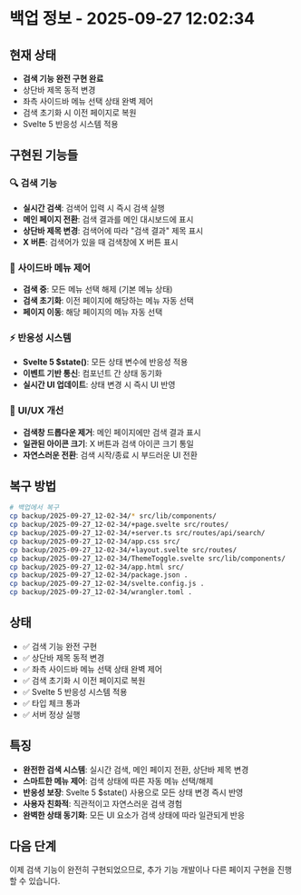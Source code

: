 # 백업 정보 - 2025-09-27 12:02:34

## 현재 상태
- **검색 기능 완전 구현 완료**
- 상단바 제목 동적 변경
- 좌측 사이드바 메뉴 선택 상태 완벽 제어
- 검색 초기화 시 이전 페이지로 복원
- Svelte 5 반응성 시스템 적용

## 구현된 기능들

### 🔍 **검색 기능**
- **실시간 검색**: 검색어 입력 시 즉시 검색 실행
- **메인 페이지 전환**: 검색 결과를 메인 대시보드에 표시
- **상단바 제목 변경**: 검색어에 따라 "검색 결과" 제목 표시
- **X 버튼**: 검색어가 있을 때 검색창에 X 버튼 표시

### 🎯 **사이드바 메뉴 제어**
- **검색 중**: 모든 메뉴 선택 해제 (기본 메뉴 상태)
- **검색 초기화**: 이전 페이지에 해당하는 메뉴 자동 선택
- **페이지 이동**: 해당 페이지의 메뉴 자동 선택

### ⚡ **반응성 시스템**
- **Svelte 5 $state()**: 모든 상태 변수에 반응성 적용
- **이벤트 기반 통신**: 컴포넌트 간 상태 동기화
- **실시간 UI 업데이트**: 상태 변경 시 즉시 UI 반영

### 🎨 **UI/UX 개선**
- **검색창 드롭다운 제거**: 메인 페이지에만 검색 결과 표시
- **일관된 아이콘 크기**: X 버튼과 검색 아이콘 크기 통일
- **자연스러운 전환**: 검색 시작/종료 시 부드러운 UI 전환

## 복구 방법
```bash
# 백업에서 복구
cp backup/2025-09-27_12-02-34/* src/lib/components/
cp backup/2025-09-27_12-02-34/+page.svelte src/routes/
cp backup/2025-09-27_12-02-34/+server.ts src/routes/api/search/
cp backup/2025-09-27_12-02-34/app.css src/
cp backup/2025-09-27_12-02-34/+layout.svelte src/routes/
cp backup/2025-09-27_12-02-34/ThemeToggle.svelte src/lib/components/
cp backup/2025-09-27_12-02-34/app.html src/
cp backup/2025-09-27_12-02-34/package.json .
cp backup/2025-09-27_12-02-34/svelte.config.js .
cp backup/2025-09-27_12-02-34/wrangler.toml .
```

## 상태
- ✅ 검색 기능 완전 구현
- ✅ 상단바 제목 동적 변경
- ✅ 좌측 사이드바 메뉴 선택 상태 완벽 제어
- ✅ 검색 초기화 시 이전 페이지로 복원
- ✅ Svelte 5 반응성 시스템 적용
- ✅ 타입 체크 통과
- ✅ 서버 정상 실행

## 특징
- **완전한 검색 시스템**: 실시간 검색, 메인 페이지 전환, 상단바 제목 변경
- **스마트한 메뉴 제어**: 검색 상태에 따른 자동 메뉴 선택/해제
- **반응성 보장**: Svelte 5 $state() 사용으로 모든 상태 변경 즉시 반영
- **사용자 친화적**: 직관적이고 자연스러운 검색 경험
- **완벽한 상태 동기화**: 모든 UI 요소가 검색 상태에 따라 일관되게 반응

## 다음 단계
이제 검색 기능이 완전히 구현되었으므로, 추가 기능 개발이나 다른 페이지 구현을 진행할 수 있습니다.

